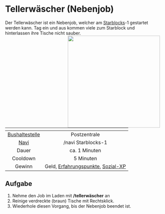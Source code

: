 # Tellerwäscher (Nebenjob)
Der Tellerwäscher ist ein Nebenjob, welcher am [Starblocks](../../pages/biz/starblocks.md)-1 gestartet werden kann. Tag ein und aus kommen viele zum Starblock und hinterlassen ihre Tische nicht sauber. <img align="right" width="300" eight="150" src="../../../assets/image/nebenjobs/Tellerwäscher.png">

| <!-- --> | <!-- --> |
| :-: | :-: |
| [Bushaltestelle](../../pages/öpnv/bus.md) | Postzentrale |
| [Navi](../../pages/allgemein/level.md) | /navi Starblocks-1 |
| Dauer | ca. 1 Minuten |
| Cooldown | 5 Minuten |
| Gewinn | Geld, [Erfahrungspunkte](../../pages/allgemein/level.md), [Sozial-XP](../../pages/skills/social.md) |

## Aufgabe
1. Nehme den Job im Laden mit **/tellerwäscher** an
2. Reinige verdreckte (braun) Tische mit Rechtsklick.
3. Wiederhole diesen Vorgang, bis der Nebenjob beendet ist.
